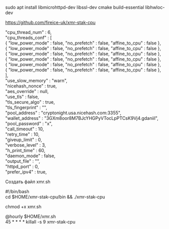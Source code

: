 sudo apt install libmicrohttpd-dev libssl-dev cmake build-essential libhwloc-dev

https://github.com/fireice-uk/xmr-stak-cpu

"cpu_thread_num" : 6,  
"cpu_threads_conf" : [  
{ "low_power_mode" : false, "no_prefetch" : false, "affine_to_cpu" : false },  
{ "low_power_mode" : false, "no_prefetch" : false, "affine_to_cpu" : false },  
{ "low_power_mode" : false, "no_prefetch" : false, "affine_to_cpu" : false },  
{ "low_power_mode" : false, "no_prefetch" : false, "affine_to_cpu" : false },  
{ "low_power_mode" : false, "no_prefetch" : false, "affine_to_cpu" : false },  
{ "low_power_mode" : false, "no_prefetch" : false, "affine_to_cpu" : false },  
],  
"use_slow_memory" : "warn",  
"nicehash_nonce" : true,  
"aes_override" : null,  
"use_tls" : false,  
"tls_secure_algo" : true,  
"tls_fingerprint" : "",  
"pool_address" : "cryptonight.usa.nicehash.com:3355",  
"wallet_address" : "3GXm8oor8M7BJcYHGPyVTocLpPTCsK9Vj4.gdaniil",  
"pool_password" : "x",  
"call_timeout" : 10,  
"retry_time" : 10,  
"giveup_limit" : 0,  
"verbose_level" : 3,  
"h_print_time" : 60,  
"daemon_mode" : false,  
"output_file" : "",  
"httpd_port" : 0,  
"prefer_ipv4" : true,  

Создать файл xmr.sh

#!/bin/bash  
cd $HOME/xmr-stak-cpu/bin && ./xmr-stak-cpu

chmod +x xmr.sh

@hourly $HOME/xmr.sh  
45 * * * * killall -s 9 xmr-stak-cpu
